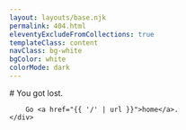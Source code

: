 ```yaml
---
layout: layouts/base.njk
permalink: 404.html
eleventyExcludeFromCollections: true
templateClass: content
navClass: bg-white
bgColor: white
colorMode: dark
---
```


<section class="container">
          <div class="wrapper">
       # You got lost.

        Go <a href="{{ '/' | url }}">home</a>.
    </div>
</section>
